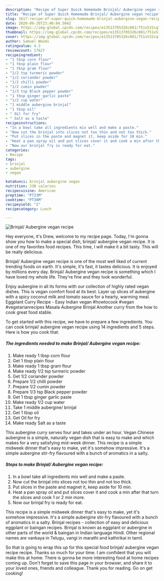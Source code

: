 ```yaml
---
description: "Recipe of Super Quick Homemade Brinjal/ Aubergine vegan recipe"
title: "Recipe of Super Quick Homemade Brinjal/ Aubergine vegan recipe"
slug: 1617-recipe-of-super-quick-homemade-brinjal-aubergine-vegan-recipe
date: 2020-09-26T23:40:04.504Z
image: https://img-global.cpcdn.com/recipes/e13513705326c081/751x532cq70/brinjal-aubergine-vegan-recipe-recipe-main-photo.jpg
thumbnail: https://img-global.cpcdn.com/recipes/e13513705326c081/751x532cq70/brinjal-aubergine-vegan-recipe-recipe-main-photo.jpg
cover: https://img-global.cpcdn.com/recipes/e13513705326c081/751x532cq70/brinjal-aubergine-vegan-recipe-recipe-main-photo.jpg
author: Samuel Woods
ratingvalue: 4.3
reviewcount: 17627
recipeingredient:
- "1 tbsp corn flour"
- "1 tbsp plain flour"
- "1 tbsp gram flour"
- "1/2 tsp turmeric powder"
- "1/2 coriander powder"
- "1/2 chilli powder"
- "1/2 cumin powder"
- "1/3 tsp Black pepper powder"
- "1 tbsp ginger garlic paste"
- "1/2 cup water"
- "1 middle aubergine brinjal"
- "1 tbsp oil"
- " Oil for fry"
- " Salt as a taste"
recipeinstructions:
- "In a bowl take all ingredients mix well and make a paste."
- "Now cut the brinjal into slices not too thin and not too thick."
- "Put slices in the paste and magnet it, keep aside for 10 min."
- "Heat a pan spray oil and put slices cover it and cook a min after that turn the slices and cook 1 or 2 min more."
- "Now our brinjal fry is ready for eat."
categories:
- Recipe
tags:
- brinjal
- aubergine
- vegan

katakunci: brinjal aubergine vegan 
nutrition: 238 calories
recipecuisine: American
preptime: "PT23M"
cooktime: "PT38M"
recipeyield: "2"
recipecategory: Lunch

---
```



![Brinjal/ Aubergine vegan recipe](https://img-global.cpcdn.com/recipes/e13513705326c081/751x532cq70/brinjal-aubergine-vegan-recipe-recipe-main-photo.jpg)

Hey everyone, it's Drew, welcome to my recipe page. Today, I'm gonna show you how to make a special dish, brinjal/ aubergine vegan recipe. It is one of my favorites food recipes. This time, I will make it a bit tasty. This will be really delicious.

Brinjal/ Aubergine vegan recipe is one of the most well liked of current trending foods on earth. It's simple, it's fast, it tastes delicious. It is enjoyed by millions every day. Brinjal/ Aubergine vegan recipe is something which I have loved my whole life. They're fine and they look wonderful.

Enjoy aubergine in all its forms with our collection of highly rated vegan dishes. This is vegan comfort food at its best. Layer up slices of aubergine with a spicy coconut milk and tomato sauce for a hearty, warming meal. Eggplant Curry Recipe - Easy Indian vegan #howtocook #vegan #vegetarianrecipes Masala Aubergine Brinjal Another curry from the how to cook great food stable.


To get started with this recipe, we have to prepare a few ingredients. You can cook brinjal/ aubergine vegan recipe using 14 ingredients and 5 steps. Here is how you cook that.

<!--inarticleads1-->

##### The ingredients needed to make Brinjal/ Aubergine vegan recipe:

1. Make ready 1 tbsp corn flour
1. Get 1 tbsp plain flour
1. Make ready 1 tbsp gram flour
1. Make ready 1/2 tsp turmeric powder
1. Get 1/2 coriander powder
1. Prepare 1/2 chilli powder
1. Prepare 1/2 cumin powder
1. Prepare 1/3 tsp Black pepper powder
1. Get 1 tbsp ginger garlic paste
1. Make ready 1/2 cup water
1. Take 1 middle aubergine/ brinjal
1. Get 1 tbsp oil
1. Get  Oil for fry
1. Make ready  Salt as a taste


This aubergine curry serves four and takes under an hour. Vegan Chinese aubergine is a simple, naturally vegan dish that is easy to make and which makes for a very satisfying mid-week dinner. This recipe is a simple midweek dinner that&#39;s easy to make, yet it&#39;s somehow impressive. It&#39;s a simple aubergine stir-fry flavoured with a bunch of aromatics in a salty. 

<!--inarticleads2-->

##### Steps to make Brinjal/ Aubergine vegan recipe:

1. In a bowl take all ingredients mix well and make a paste.
1. Now cut the brinjal into slices not too thin and not too thick.
1. Put slices in the paste and magnet it, keep aside for 10 min.
1. Heat a pan spray oil and put slices cover it and cook a min after that turn the slices and cook 1 or 2 min more.
1. Now our brinjal fry is ready for eat.


This recipe is a simple midweek dinner that&#39;s easy to make, yet it&#39;s somehow impressive. It&#39;s a simple aubergine stir-fry flavoured with a bunch of aromatics in a salty. Brinjal recipes - collection of easy and delicious eggplant or baingan recipes. Brinjal is known as eggplant or aubergine in other parts of the world &amp; baingan in Indian language Hindi. Other regional names are vankaya in Telugu, vangi in marathi and kathirikai in tamil. 

So that is going to wrap this up for this special food brinjal/ aubergine vegan recipe recipe. Thanks so much for your time. I am confident that you will make this at home. There is gonna be more interesting food at home recipes coming up. Don't forget to save this page in your browser, and share it to your loved ones, friends and colleague. Thank you for reading. Go on get cooking!
